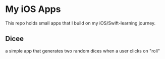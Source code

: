 # My iOS Apps
This repo holds small apps that I build on my iOS/Swift-learning journey.

## Dicee
a simple app that generates two random dices when a user clicks on "roll"

## 
